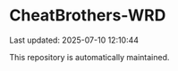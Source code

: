 # CheatBrothers-WRD

Last updated: 2025-07-10 12:10:44

This repository is automatically maintained.

